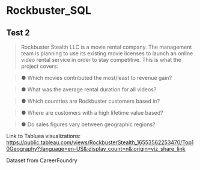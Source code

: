 # Rockbuster_SQL 
## Test 2

> Rockbuster Stealth LLC is a movie rental company.  The management team is planning to use its existing movie licenses to launch an online video rental service in order to stay competitive.  This is what the project covers: 

  >● Which movies contributed the most/least to revenue gain? 
  
  >● What was the average rental duration for all videos?
  
  >● Which countries are Rockbuster customers based in?
  
  >● Where are customers with a high lifetime value based?
  
  >● Do sales figures vary between geographic regions?
  
  Link to Tabluea visualizations: https://public.tableau.com/views/RockbusterStealth_16553562253470/Top10Geography?:language=en-US&:display_count=n&:origin=viz_share_link
  
  Dataset from CareerFoundry
